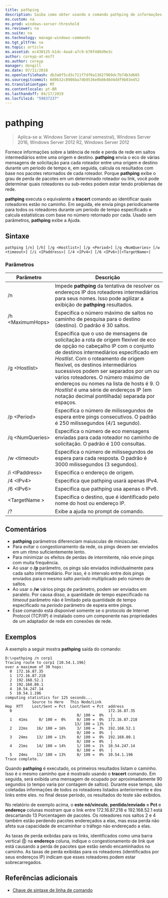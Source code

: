 ```yaml
---
title: pathping
description: Saiba como obter usando o comando pathping de informações de perda e latência de rede.
ms.custom: na
ms.prod: windows-server-threshold
ms.reviewer: na
ms.suite: na
ms.technology: manage-windows-commands
ms.tgt_pltfrm: na
ms.topic: article
ms.assetid: ec430125-b1dc-4aad-a7c9-b70f486d9e3c
author: coreyp-at-msft
ms.author: coreyp
manager: dongill
ms.date: 07/11/2018
ms.openlocfilehash: db3a0f5cd3c711f7df0a13627969dc7b74b3d605
ms.sourcegitcommit: 0d0b32c8986ba7db9536e0b8648d4ddf9b03e452
ms.translationtype: MT
ms.contentlocale: pt-BR
ms.lasthandoff: 04/17/2019
ms.locfileid: "59837237"
---
```

# <a name="pathping"></a>pathping

>Aplica-se a: Windows Server (canal semestral), Windows Server 2016, Windows Server 2012 R2, Windows Server 2012

Fornece informações sobre a latência de rede e perda de rede em saltos intermediários entre uma origem e destino. **pathping** envia o eco de várias mensagens de solicitação para cada roteador entre uma origem e destino durante um período de tempo e, em seguida, calcula os resultados com base nos pacotes retornados de cada roteador. Porque **pathping** exibe o grau de perda de pacotes em um determinado roteador ou link, você pode determinar quais roteadores ou sub-redes podem estar tendo problemas de rede. 

**pathping** executa o equivalente a **tracert** comando ao identificar quais roteadores estão no caminho. Em seguida, ele envia pings periodicamente para todos os roteadores durante um período de tempo especificado e calcula estatísticas com base no número retornado por cada. Usado sem parâmetros, **pathping** exibe a Ajuda. 

## <a name="syntax"></a>Sintaxe
```
pathping [/n] [/h] [/g <Hostlist>] [/p <Period>] [/q <NumQueries> [/w <timeout>] [/i <IPaddress>] [/4 <IPv4>] [/6 <IPv6>][<TargetName>]
```
### <a name="parameters"></a>Parâmetros
|Parâmetro|Descrição|
|-------|--------|
|/n|Impede **pathping** da tentativa de resolver os endereços IP dos roteadores intermediários para seus nomes. Isso pode agilizar a exibição de **pathping** resultados.|
|/h \<MaximumHops>|Especifica o número máximo de saltos no caminho de pesquisa para o destino (destino). O padrão é 30 saltos.|
|/g \<Hostlist>|Especifica que o uso de mensagens de solicitação a rota de origem flexível de eco de opção no cabeçalho IP com o conjunto de destinos intermediários especificado em *Hostlist*. Com o roteamento de origem flexível, os destinos intermediários sucessivos podem ser separados por um ou vários roteadores. O número máximo de endereços ou nomes na lista de hosts é 9. O *Hostlist* é uma série de endereços IP (em notação decimal pontilhada) separada por espaços.|
|/p \<Period>|Especifica o número de milissegundos de espera entre pings consecutivos. O padrão é 250 milissegundos (4/1 segundo).|
|/q \<NumQueries>|Especifica o número de eco mensagens enviadas para cada roteador no caminho de solicitação. O padrão é 100 consultas.|
|/w \<timeout>|Especifica o número de milissegundos de espera para cada resposta. O padrão é 3000 milissegundos (3 segundos).|
|/i \<IPaddress>|Especifica o endereço de origem.|
|/4 \<IPv4>|Especifica que pathping usará apenas IPv4.|
|/6 \<IPv6>|Especifica que pathping usa apenas o IPv6.|
|\<TargetName >|Especifica o destino, que é identificado pelo nome do host ou endereço IP.|
|/?|Exibe a ajuda no prompt de comando.|

## <a name="remarks"></a>Comentários
-   **pathping** parâmetros diferenciam maiusculas de minúsculas.
-   Para evitar o congestionamento da rede, os pings devem ser enviados em um ritmo suficientemente lento.
-   Para minimizar os efeitos de perdas de intermitente, não envie pings com muita frequência.
-   Ao usar o **/p** parâmetro, os pings são enviados individualmente para cada salto intermediário. Por isso, é o intervalo entre dois pings enviados para o mesmo salto *período* multiplicado pelo número de saltos.
-   Ao usar o **/w** vários pings de parâmetro, podem ser enviados em paralelo. Por causa disso, a quantidade de tempo especificado na *timeout* parâmetro não é limitado pela quantidade de tempo especificado na *período* parâmetro de espera entre pings.
-   Esse comando está disponível somente se o protocolo de Internet Protocol (TCP/IP) é instalado como um componente nas propriedades de um adaptador de rede em conexões de rede.

## <a name="BKMK_Examples"></a>Exemplos

A exemplo a seguir mostra **pathping** saída do comando:

```
D:\>pathping /n corp1
Tracing route to corp1 [10.54.1.196]
over a maximum of 30 hops:
  0  172.16.87.35
  1  172.16.87.218
  2  192.168.52.1
  3  192.168.80.1
  4  10.54.247.14
  5  10.54.1.196
computing statistics for 125 seconds...
            Source to Here   This Node/Link
Hop  RTT    Lost/Sent = Pct  Lost/Sent = Pct  address
  0                                           172.16.87.35
                                0/ 100 =  0%   |
  1   41ms     0/ 100 =  0%     0/ 100 =  0%  172.16.87.218
                               13/ 100 = 13%   |
  2   22ms    16/ 100 = 16%     3/ 100 =  3%  192.168.52.1
                                0/ 100 =  0%   |
  3   24ms    13/ 100 = 13%     0/ 100 =  0%  192.168.80.1
                                0/ 100 =  0%   |
  4   21ms    14/ 100 = 14%     1/ 100 =  1%  10.54.247.14
                                0/ 100 =  0%   |
  5   24ms    13/ 100 = 13%     0/ 100 =  0%  10.54.1.196
Trace complete.
```
Quando **pathping** é executado, os primeiros resultados listam o caminho. Isso é o mesmo caminho que é mostrado usando o **tracert** comando. Em seguida, será exibida uma mensagem de ocupado por aproximadamente 90 segundos (o tempo varia por contagem de saltos). Durante esse tempo, são coletadas informações de todos os roteadores listados anteriormente e dos links entre eles. no final desse período, os resultados do teste são exibidos.

No relatório de exemplo acima, o **este nó/vínculo**, **perdido/enviado = Pct** e **endereço** colunas mostram que o link entre 172.16.87.218 e 192.168.52.1 está descartando 13 Porcentagem de pacotes. Os roteadores nos saltos 2 e 4 também estão perdendo pacotes endereçados a elas, mas essa perda não afeta sua capacidade de encaminhar o tráfego não endereçado a elas.

As taxas de perda exibidas para os links, identificados como uma barra vertical (**|**) na **endereço** coluna, indique o congestionamento de link que está causando a perda de pacotes que estão sendo encaminhados no caminho. As taxas de perda exibidas para os roteadores (identificados por seus endereços IP) indicam que esses roteadores podem estar sobrecarregados.

## <a name="additional-references"></a>Referências adicionais
-   [Chave de sintaxe de linha de comando](command-line-syntax-key.md)